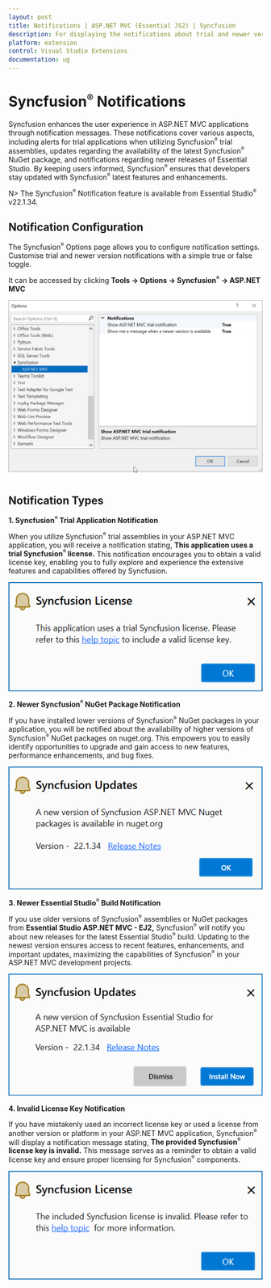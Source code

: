 ```yaml
---
layout: post
title: Notifications | ASP.NET MVC (Essential JS2) | Syncfusion
description: For displaying the notifications about trial and newer version update information for Syncfusion  applications.
platform: extension
control: Visual Studio Extensions
documentation: ug
---
```


# Syncfusion<sup style="font-size:70%">&reg;</sup>  Notifications

Syncfusion enhances the user experience in ASP.NET MVC applications through notification messages. These notifications cover various aspects, including alerts for trial applications when utilizing Syncfusion<sup style="font-size:70%">&reg;</sup>  trial assemblies, updates regarding the availability of the latest Syncfusion<sup style="font-size:70%">&reg;</sup>  NuGet package, and notifications regarding newer releases of Essential Studio. By keeping users informed, Syncfusion<sup style="font-size:70%">&reg;</sup>  ensures that developers stay updated with Syncfusion<sup style="font-size:70%">&reg;</sup>  latest features and enhancements.

N> The Syncfusion<sup style="font-size:70%">&reg;</sup>  Notification feature is available from Essential Studio<sup style="font-size:70%">&reg;</sup>  v22.1.34.

## Notification Configuration

The Syncfusion<sup style="font-size:70%">&reg;</sup>  Options page allows you to configure notification settings. Customise trial and newer version notifications with a simple true or false toggle.

It can be accessed by clicking **Tools -> Options -> Syncfusion<sup style="font-size:70%">&reg;</sup>  -> ASP.NET MVC**

![Option Page](images/mvc-optionPage.png)

## Notification Types

**1. Syncfusion<sup style="font-size:70%">&reg;</sup>  Trial Application Notification**

When you utilize Syncfusion<sup style="font-size:70%">&reg;</sup>  trial assemblies in your ASP.NET MVC application, you will receive a notification stating, **This application uses a trial Syncfusion<sup style="font-size:70%">&reg;</sup>  license.** This notification encourages you to obtain a valid license key, enabling you to fully explore and experience the extensive features and capabilities offered by Syncfusion.

![Trial Notification](images/mvc-trial.png)

**2. Newer Syncfusion<sup style="font-size:70%">&reg;</sup>  NuGet Package Notification**

If you have installed lower versions of Syncfusion<sup style="font-size:70%">&reg;</sup>  NuGet packages in your application, you will be notified about the availability of higher versions of Syncfusion<sup style="font-size:70%">&reg;</sup>  NuGet packages on nuget.org. This empowers you to easily identify opportunities to upgrade and gain access to new features, performance enhancements, and bug fixes.

![NuGet Notification](images/mvc-nuget.png)

**3. Newer Essential Studio<sup style="font-size:70%">&reg;</sup>  Build Notification**

If you use older versions of Syncfusion<sup style="font-size:70%">&reg;</sup>  assemblies or NuGet packages from **Essential Studio ASP.NET MVC - EJ2,** Syncfusion<sup style="font-size:70%">&reg;</sup>  will notify you about new releases for the latest Essential Studio<sup style="font-size:70%">&reg;</sup>  build. Updating to the newest version ensures access to recent features, enhancements, and important updates, maximizing the capabilities of Syncfusion<sup style="font-size:70%">&reg;</sup>  in your ASP.NET MVC development projects.

![Build Notification](images/mvc-build.png)

**4. Invalid License Key Notification**

If you have mistakenly used an incorrect license key or used a license from another version or platform in your ASP.NET MVC application, Syncfusion<sup style="font-size:70%">&reg;</sup>  will display a notification message stating, **The provided Syncfusion<sup style="font-size:70%">&reg;</sup>  license key is invalid.** This message serves as a reminder to obtain a valid license key and ensure proper licensing for Syncfusion<sup style="font-size:70%">&reg;</sup>  components.

![Invalid Notification](images/mvc-invalid.png)

  


